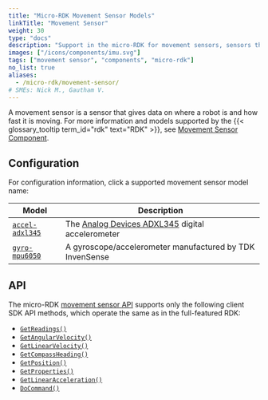 ```yaml
---
title: "Micro-RDK Movement Sensor Models"
linkTitle: "Movement Sensor"
weight: 30
type: "docs"
description: "Support in the micro-RDK for movement sensors, sensors that measure location, kinematic data, or both."
images: ["/icons/components/imu.svg"]
tags: ["movement sensor", "components", "micro-rdk"]
no_list: true
aliases:
  - /micro-rdk/movement-sensor/
# SMEs: Nick M., Gautham V.
---
```


A movement sensor is a sensor that gives data on where a robot is and how fast it is moving.
For more information and models supported by the {{< glossary_tooltip term_id="rdk" text="RDK" >}}, see [Movement Sensor Component](/components/movement-sensor/).

## Configuration

For configuration information, click a supported movement sensor model name:

<!-- prettier-ignore -->
| Model |Description |
| ----- | ---------- |
| [`accel-adxl345`](accel-adxl345/) | The [Analog Devices ADXL345](https://www.analog.com/en/products/adxl345.html) digital accelerometer |
| [`gyro-mpu6050`](gyro-mpu6050/) | A gyroscope/accelerometer manufactured by TDK InvenSense |

## API

The micro-RDK [movement sensor API](/components/movement-sensor/#api) supports only the following client SDK API methods, which operate the same as in the full-featured RDK:

- [`GetReadings()`](/build/configure/components/movement-sensor/#getreadings)
- [`GetAngularVelocity()`](/build/configure/components/movement-sensor/#getangularvelocity)
- [`GetLinearVelocity()`](/build/configure/components/movement-sensor/#getlinearvelocity)
- [`GetCompassHeading()`](/build/configure/components/movement-sensor/#getcompassheading)
- [`GetPosition()`](/build/configure/components/movement-sensor/#getposition)
- [`GetProperties()`](/build/configure/components/movement-sensor/#getproperties)
- [`GetLinearAcceleration()`](/build/configure/components/movement-sensor/#getlinearacceleration)
- [`DoCommand()`](/components/movement-sensor/#docommand)
